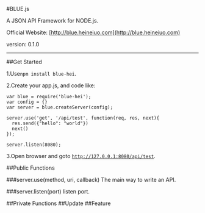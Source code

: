 #BLUE.js

A JSON API Framework for NODE.js.

Official Website: [http://blue.heineiuo.com](http://blue.heineiuo.com)

version: 0.1.0

---

##Get Started

1.Use<code>npm install blue-hei</code>.

2.Create your app.js, and code like: 
    

    var blue = require('blue-hei');
    var config = {}
    var server = blue.createServer(config);
  
    server.use('get', '/api/test', function(req, res, next){
      res.send({"hello": "world"})
      next()
    });
  
    server.listen(8080);
    

3.Open browser and goto <code>http://127.0.0.1:8080/api/test</code>.


##Public Functions

###server.use(method, uri, callback)
The main way to write an API.

###server.listen(port)
listen port.

##Private Functions
##Update
##Feature

